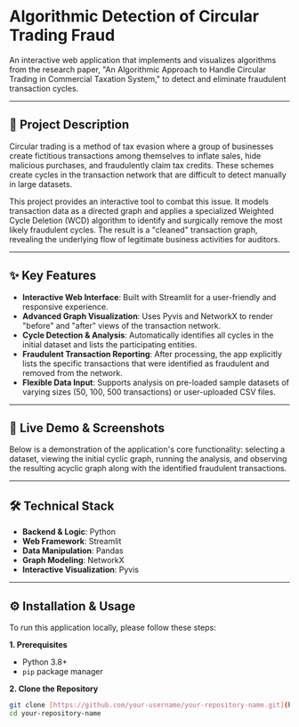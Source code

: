 # Algorithmic Detection of Circular Trading Fraud

An interactive web application that implements and visualizes algorithms from the research paper, "An Algorithmic Approach to Handle Circular Trading in Commercial Taxation System," to detect and eliminate fraudulent transaction cycles.

---

## 📜 Project Description

Circular trading is a method of tax evasion where a group of businesses create fictitious transactions among themselves to inflate sales, hide malicious purchases, and fraudulently claim tax credits. These schemes create cycles in the transaction network that are difficult to detect manually in large datasets.

This project provides an interactive tool to combat this issue. It models transaction data as a directed graph and applies a specialized Weighted Cycle Deletion (WCD) algorithm to identify and surgically remove the most likely fraudulent cycles. The result is a "cleaned" transaction graph, revealing the underlying flow of legitimate business activities for auditors.

---

## ✨ Key Features

* **Interactive Web Interface**: Built with Streamlit for a user-friendly and responsive experience.
* **Advanced Graph Visualization**: Uses Pyvis and NetworkX to render "before" and "after" views of the transaction network.
* **Cycle Detection & Analysis**: Automatically identifies all cycles in the initial dataset and lists the participating entities.
* **Fraudulent Transaction Reporting**: After processing, the app explicitly lists the specific transactions that were identified as fraudulent and removed from the network.
* **Flexible Data Input**: Supports analysis on pre-loaded sample datasets of varying sizes (50, 100, 500 transactions) or user-uploaded CSV files.

---

## 🚀 Live Demo & Screenshots

Below is a demonstration of the application's core functionality: selecting a dataset, viewing the initial cyclic graph, running the analysis, and observing the resulting acyclic graph along with the identified fraudulent transactions.



---

## 🛠️ Technical Stack

* **Backend & Logic**: Python
* **Web Framework**: Streamlit
* **Data Manipulation**: Pandas
* **Graph Modeling**: NetworkX
* **Interactive Visualization**: Pyvis

---

## ⚙️ Installation & Usage

To run this application locally, please follow these steps:

**1. Prerequisites**
* Python 3.8+
* `pip` package manager

**2. Clone the Repository**
```bash
git clone [https://github.com/your-username/your-repository-name.git](https://github.com/your-username/your-repository-name.git)
cd your-repository-name
